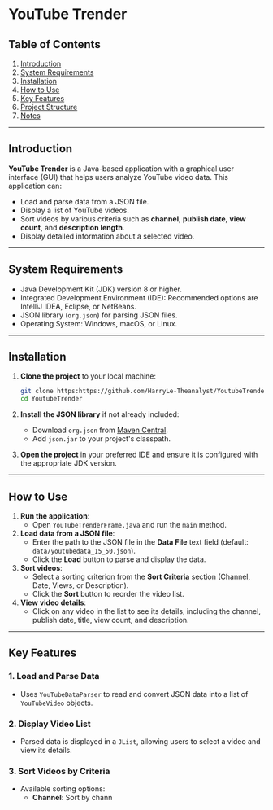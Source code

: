 # YouTube Trender

## Table of Contents
1. [Introduction](#introduction)
2. [System Requirements](#system-requirements)
3. [Installation](#installation)
4. [How to Use](#how-to-use)
5. [Key Features](#key-features)
6. [Project Structure](#project-structure)
7. [Notes](#notes)

---

## Introduction
**YouTube Trender** is a Java-based application with a graphical user interface (GUI) that helps users analyze YouTube video data. This application can:
- Load and parse data from a JSON file.
- Display a list of YouTube videos.
- Sort videos by various criteria such as **channel**, **publish date**, **view count**, and **description length**.
- Display detailed information about a selected video.

---

## System Requirements
- Java Development Kit (JDK) version 8 or higher.
- Integrated Development Environment (IDE): Recommended options are IntelliJ IDEA, Eclipse, or NetBeans.
- JSON library (`org.json`) for parsing JSON files.
- Operating System: Windows, macOS, or Linux.

---

## Installation
1. **Clone the project** to your local machine:
    ```bash
    git clone https:https://github.com/HarryLe-Theanalyst/YoutubeTrender
    cd YoutubeTrender
    ```
2. **Install the JSON library** if not already included:
   - Download `org.json` from [Maven Central](https://mvnrepository.com/artifact/org.json/json).
   - Add `json.jar` to your project's classpath.
   
3. **Open the project** in your preferred IDE and ensure it is configured with the appropriate JDK version.

---

## How to Use
1. **Run the application**:
    - Open `YouTubeTrenderFrame.java` and run the `main` method.
2. **Load data from a JSON file**:
    - Enter the path to the JSON file in the **Data File** text field (default: `data/youtubedata_15_50.json`).
    - Click the **Load** button to parse and display the data.
3. **Sort videos**:
    - Select a sorting criterion from the **Sort Criteria** section (Channel, Date, Views, or Description).
    - Click the **Sort** button to reorder the video list.
4. **View video details**:
    - Click on any video in the list to see its details, including the channel, publish date, title, view count, and description.

---

## Key Features
### 1. Load and Parse Data
- Uses `YouTubeDataParser` to read and convert JSON data into a list of `YouTubeVideo` objects.

### 2. Display Video List
- Parsed data is displayed in a `JList`, allowing users to select a video and view its details.

### 3. Sort Videos by Criteria
- Available sorting options:
  - **Channel**: Sort by chann
